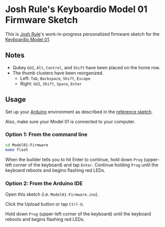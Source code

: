 # Josh Rule's Keyboardio Model 01 Firmware Sketch

This is [Josh Rule]'s work-in-progress personalized firmware sketch for the [Keyboardio Model 01].

## Notes

- Qukey `GUI`, `Alt`, `Control`, and `Shift` have been placed on the home row.
- The thumb clusters have been reorganized.
  - Left: `Tab`, `Backspace`, `Shift`, `Escape`
  - Right: `GUI`, `Shift`, `Space`, `Enter`

## Usage

Set up your [Arduino] environment as described in the [reference sketch].

Also, make sure your Model 01 is connected to your computer.

### Option 1: From the command line

```sh
cd Model01-Firmware
make flash
```

When the builder tells you to hit Enter to continue, hold down `Prog` (upper-left corner of the keyboard) and tap `Enter`. Continue holding `Prog` until the keyboard reboots and begins flashing red LEDs.

### Option 2: From the Arduino IDE

Open this sketch (i.e. `Model01-Firmware.ino`).

Click the Upload button or tap `Ctrl-U`.

Hold down `Prog` (upper-left corner of the keyboard) until the keyboard reboots and begins flashing red LEDs.

[Josh Rule]: https://www.joshrule.com
           "Josh Rule"
[Keyboardio Model 01]: https://keyboard.io
           "Keyboardio"
[Arduino]: https://arduino.cc
           "Arduino"
[reference sketch]: https://github.com/keyboardio/Model01-Firmware
                    "GitHub - keyboardio/Model01-Firmware"
